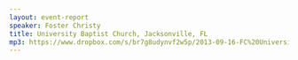 ```yaml
---
layout: event-report
speaker: Foster Christy
title: University Baptist Church, Jacksonville, FL
mp3: https://www.dropbox.com/s/br7g8udynvf2w5p/2013-09-16-FC%20University%20Baptist%20Church%20Youth%2C%20Jacksonville%2C%20FL.mp3
---
```

